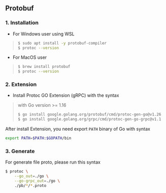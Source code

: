 ## Protobuf

### 1. Installation
- For Windows user using WSL
> ```bash
> $ sudo apt install -y protobuf-compiler
> $ protoc --version
> ```

- For MacOS user
> ```bash
> $ brew install protobuf
> $ protoc --version
> ```

### 2. Extension
- Install Protoc GO Extension (gRPC) with the syntax
> with Go version >= 1.16
> ```bash
> $ go install google.golang.org/protobuf/cmd/protoc-gen-go@v1.26
> $ go install google.golang.org/grpc/cmd/protoc-gen-go-grpc@v1.1
> ```
After install Extension, you need export `PATH` binary of Go with syntax
```bash
export PATH=$PATH:$GOPATH/bin
```

### 3. Generate
For generate file proto, please run this syntax
```bash
$ protoc \
    --go_out=./go \
    --go-grpc_out=./go \
    ./pb/*/*.proto
```